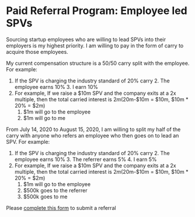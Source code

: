# Paid Referral Program: Employee led SPVs
Sourcing startup employees who are willing to lead SPVs into their employers is my highest priority. I am willing to pay in the form of carry to acquire those employees.

My current compensation structure is a 50/50 carry split with the employee. 
For example:

1.  If the SPV is charging the industry standard of 20% carry
	2. The employee earns 10%
	3. I earn 10%
2.  For example, If we raise a $10m SPV and the company exits at a 2x multiple, then the total carried interest is $2m ($20m-$10m = $10m, $10m * 20% = $2m)
    1.  $1m will go to the employee
    2.  $1m will go to me

From July 14, 2020 to August 15, 2020, I am willing to split my half of the carry with anyone who refers an employee who then goes on to lead an SPV. For example:

1.  If the SPV is charging the industry standard of 20% carry
	2. The employee earns 10%
	3. The referrer earns 5%
	4. I earn 5%
2.  For example, If we raise a $10m SPV and the company exits at a 2x multiple, then the total carried interest is $2m ($20m-$10m = $10m, $10m * 20% = $2m)
    1.  $1m will go to the employee
    2.  $500k goes to the referrer
    3.  $500k goes to me

Please [complete this form](https://harveymultani902367.typeform.com/to/ZrDo7G08) to submit a referral




<!--stackedit_data:
eyJoaXN0b3J5IjpbLTU3MTAxOTM5MywxOTAxOTAzNjg0LC0yMD
g4NzQ2NjEyXX0=
-->